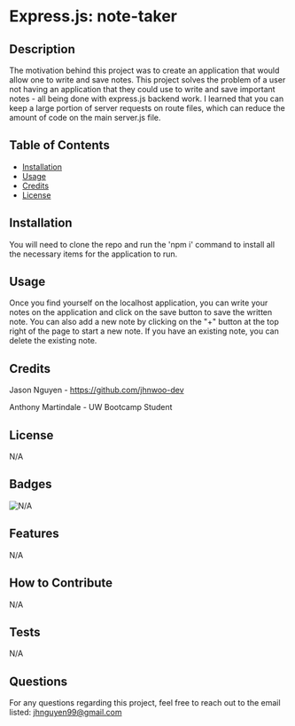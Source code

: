 # Express.js: note-taker

## Description

The motivation behind this project was to create an application that would allow one to write and save notes.
This project solves the problem of a user not having an application that they could use to write and save important notes - all being done with express.js backend work.
I learned that you can keep a large portion of server requests on route files, which can reduce the amount of code on the main server.js file.

## Table of Contents

-   [Installation](#installation)
-   [Usage](#usage)
-   [Credits](#credits)
-   [License](#license)

## Installation

You will need to clone the repo and run the 'npm i' command to install all the necessary items for the application to run.

## Usage

Once you find yourself on the localhost application, you can write your notes on the application and click on the save button to save the written note. You can also add a new note by clicking on the "+" button at the top right of the page to start a new note. If you have an existing note, you can delete the existing note.

## Credits

Jason Nguyen - https://github.com/jhnwoo-dev

Anthony Martindale - UW Bootcamp Student

## License

N/A

## Badges

![N/A](https://img.shields.io/badge/none-%20-blue)

## Features

N/A

## How to Contribute

N/A

## Tests

N/A

## Questions

For any questions regarding this project, feel free to reach out to the email listed:
jhnguyen99@gmail.com
